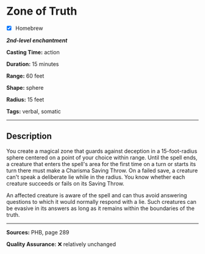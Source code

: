 # Zone of Truth

- [x] Homebrew

***2nd-level enchantment***

**Casting Time:** action

**Duration:** 15 minutes

**Range:** 60 feet

**Shape:** sphere

**Radius:** 15 feet

**Tags:** verbal, somatic

---

## Description
You create a magical zone that guards against deception in a 15-foot-radius sphere centered on a point of your choice within range.
Until the spell ends, a creature that enters the spell's area for the first time on a turn or starts its turn there must make a Charisma Saving Throw.
On a failed save, a creature can't speak a deliberate lie while in the radius.
You know whether each creature succeeds or fails on its Saving Throw.

An affected creature is aware of the spell and can thus avoid answering questions to which it would normally respond with a lie.
Such creatures can be evasive in its answers as long as it remains within the boundaries of the truth.

---

**Sources:** PHB, page 289

**Quality Assurance:** :x: relatively unchanged

